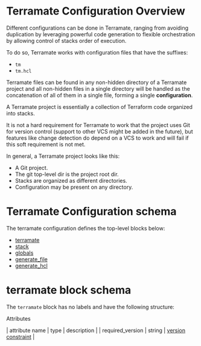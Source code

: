 # Terramate Configuration Overview

Different configurations can be done in Terramate,
ranging from avoiding duplication by leveraging powerful
code generation to flexible orchestration by allowing control
of stacks order of execution.

To do so, Terramate works with configuration files that
have the suffixes:

* `tm`
* `tm.hcl`

Terramate files can be found in any non-hidden directory of a Terramate project 
and all non-hidden files in a single directory will be handled as the 
concatenation of all of them in a single file, forming a single **configuration**.

A Terramate project is essentially a collection of Terraform code
organized into stacks.

It is not a hard requirement for Terramate to work that the project uses Git 
for version control (support to other VCS might be added in the future),
but features like change detection do depend on a VCS to
work and will fail if this soft requirement is not met.

In general, a Terramate project looks like this:

* A Git project.
* The git top-level dir is the project root dir.
* Stacks are organized as different directories.
* Configuration may be present on any directory.

# Terramate Configuration schema

The terramate configuration defines the top-level blocks below:

- [terramate](#terramate-block-schema)
- [stack](#stack-schema)
- [globals](#globals-schema)
- [generate_file](#generate_file-schema)
- [generate_hcl](#generate_hcl-schema)

# terramate block schema

The `terramate` block has no labels and have the following structure:

Attributes 

| attribute name   |      type      | description |
| required_version |     string     | [version constraint](https://www.terraform.io/language/expressions/version-constraints) |
